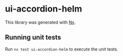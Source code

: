 # ui-accordion-helm

This library was generated with [Nx](https://nx.dev).


## Running unit tests

Run `nx test ui-accordion-helm` to execute the unit tests.

